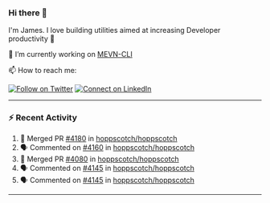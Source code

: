 ### Hi there 👋

I'm James. I love building utilities aimed at increasing Developer productivity :raised_hands: 

🔭 I’m currently working on [MEVN-CLI](https://github.com/madlabsinc/mevn-cli)

📫 How to reach me:

[![Follow on Twitter](https://img.shields.io/badge/--twitter?label=Twitter&logo=Twitter&style=social)](https://twitter.com/james_madhacks) [![Connect on LinkedIn](https://img.shields.io/badge/--linkedin?label=LinkedIn&logo=LinkedIn&style=social)](https://www.linkedin.com/in/jamesgeorge007)

---

### :zap: Recent Activity

<!--START_SECTION:activity-->
1. 🎉 Merged PR [#4180](https://github.com/hoppscotch/hoppscotch/pull/4180) in [hoppscotch/hoppscotch](https://github.com/hoppscotch/hoppscotch)
2. 🗣 Commented on [#4160](https://github.com/hoppscotch/hoppscotch/issues/4160#issuecomment-2226804187) in [hoppscotch/hoppscotch](https://github.com/hoppscotch/hoppscotch)
3. 🎉 Merged PR [#4080](https://github.com/hoppscotch/hoppscotch/pull/4080) in [hoppscotch/hoppscotch](https://github.com/hoppscotch/hoppscotch)
4. 🗣 Commented on [#4145](https://github.com/hoppscotch/hoppscotch/issues/4145#issuecomment-2222393150) in [hoppscotch/hoppscotch](https://github.com/hoppscotch/hoppscotch)
5. 🗣 Commented on [#4145](https://github.com/hoppscotch/hoppscotch/issues/4145#issuecomment-2209375118) in [hoppscotch/hoppscotch](https://github.com/hoppscotch/hoppscotch)
<!--END_SECTION:activity-->

---

<!--
**jamesgeorge007/jamesgeorge007** is a ✨ _special_ ✨ repository because its `README.md` (this file) appears on your GitHub profile.

Here are some ideas to get you started:

- 🌱 I’m currently learning ...
- 👯 I’m looking to collaborate on ...
- 🤔 I’m looking for help with ...
- 💬 Ask me about ...
- 😄 Pronouns: ...
- ⚡ Fun fact: ...
-->
